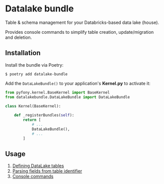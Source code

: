 # Datalake bundle

Table & schema management for your Databricks-based data lake (house).

Provides console commands to simplify table creation, update/migration and deletion.

## Installation

Install the bundle via Poetry:

```
$ poetry add datalake-bundle
```

Add the `DataLakeBundle()` to your application's **Kernel.py** to activate it:

```python
from pyfony.kernel.BaseKernel import BaseKernel
from datalakebundle.DataLakeBundle import DataLakeBundle

class Kernel(BaseKernel):
    
    def _registerBundles(self):
        return [
            # ...
            DataLakeBundle(),
            # ...
        ]
```

## Usage

1. [Defining DataLake tables](docs/tables.md)
1. [Parsing fields from table identifier](docs/parsing-fields.md)
1. [Console commands](docs/console-commands.md)
